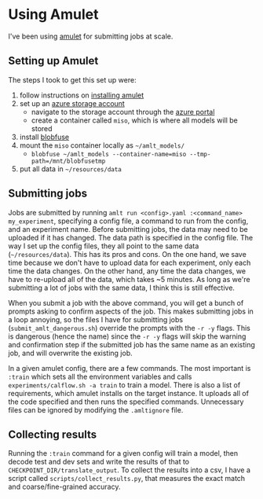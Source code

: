 # Using Amulet

I've been using [amulet](https://amulet-docs.azurewebsites.net/master/index.html) for submitting jobs at scale. 

## Setting up Amulet 

The steps I took to get this set up were: 

1. follow instructions on [installing amulet](https://amulet-docs.azurewebsites.net/master/setup.html#installation)
2. set up an [azure storage account](https://amulet-docs.azurewebsites.net/master/setup.html#azure-storage-account)
    - navigate to the storage account through the [azure portal](https://ms.portal.azure.com/#home) 
    - create a container called `miso`, which is where all models will be stored 
3. install [blobfuse](https://github.com/Azure/azure-storage-fuse)
4. mount the `miso` container locally as `~/amlt_models/`
    - `blobfuse ~/amlt_models --container-name=miso --tmp-path=/mnt/blobfusetmp` 
5. put all data in `~/resources/data` 

## Submitting jobs 
Jobs are submitted by running `amlt run <config>.yaml :<command_name> my_experiment`, specifying a config file, a command to run from the config, and an experiment name. 
Before submitting jobs, the data may need to be uploaded if it has changed. The data path is specified in the config file. The way I set up the config files, they all point
to the same data (`~/resources/data`). This has its pros and cons. On the one hand, we save time because we don't have to upload data for each experiment, only each time the
data changes. On the other hand, any time the data changes, we have to re-upload all of the data, which takes ~5 minutes. As long as we're submitting a lot of jobs with the 
same data, I think this is still effective. 

When you submit a job with the above command, you will get a bunch of prompts asking to confirm aspects of the job. This makes submitting jobs in a loop annoying, so the 
files I have for submitting jobs (`submit_amlt_dangerous.sh`) override the prompts with the `-r -y` flags. This is dangerous (hence the name) since the `-r -y` flags will 
skip the warning and confirmation step if the submitted job has the same name as an existing job, and will overwrite the existing job. 

In a given amulet config, there are a few commands. The most important is `:train` which sets all the environment variables and calls `experiments/calflow.sh -a train` to 
train a model. There is also a list of requirements, which amulet installs on the target instance. It uploads all of the code specified and then runs the specified commands. 
Unnecessary files can be ignored by modifying the `.amltignore` file. 

## Collecting results 
Running the `:train` command for a given config will train a model, then decode test and dev sets and write the results of that to `CHECKPOINT_DIR/translate_output`. 
To collect the results into a csv, I have a script called `scripts/collect_results.py`, that measures the exact match and coarse/fine-grained accuracy. 
